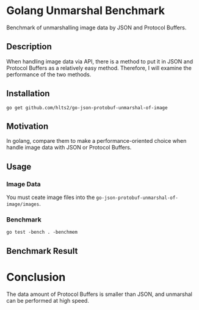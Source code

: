 # Golang Unmarshal Benchmark
Benchmark of unmarshalling image data by JSON and Protocol Buffers.

## Description
When handling image data via API, there is a method to put it in JSON and Protocol Buffers as a relatively easy method. Therefore, I will examine the performance of the two methods.

## Installation

```
go get github.com/hlts2/go-json-protobuf-unmarshal-of-image
```

## Motivation
In golang, compare them to make a performance-oriented choice when handle image data with JSON or Protocol Buffers.

## Usage

### Image Data
You must ceate image files into the `go-json-protobuf-unmarshal-of-image/images`.

### Benchmark

```
go test -bench . -benchmem
```

## Benchmark Result

# Conclusion
The data amount of Protocol Buffers is smaller than JSON, and unmarshal can be performed at high speed.
